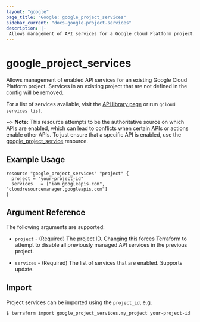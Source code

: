 ```yaml
---
layout: "google"
page_title: "Google: google_project_services"
sidebar_current: "docs-google-project-services"
description: |-
 Allows management of API services for a Google Cloud Platform project.
---
```


# google\_project\_services

Allows management of enabled API services for an existing Google Cloud
Platform project. Services in an existing project that are not defined
in the config will be removed.

For a list of services available, visit the
[API library page](https://console.cloud.google.com/apis/library) or run `gcloud services list`.

~> **Note:** This resource attempts to be the authoritative source on which APIs are enabled, which can
	lead to conflicts when certain APIs or actions enable other APIs. To just ensure that a specific
	API is enabled, use the [google_project_service](google_project_service.html) resource.

## Example Usage

```hcl
resource "google_project_services" "project" {
  project = "your-project-id"
  services   = ["iam.googleapis.com", "cloudresourcemanager.googleapis.com"]
}
```

## Argument Reference

The following arguments are supported:

* `project` - (Required) The project ID.
    Changing this forces Terraform to attempt to disable all previously managed
    API services in the previous project.

* `services` - (Required) The list of services that are enabled. Supports
    update.

## Import

Project services can be imported using the `project_id`, e.g.

```
$ terraform import google_project_services.my_project your-project-id
```
